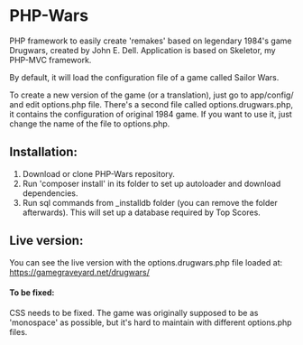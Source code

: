 # PHP-Wars

PHP framework to easily create 'remakes' based on legendary 1984's game Drugwars, created by John E. Dell. Application is based on Skeletor, my PHP-MVC framework.

By default, it will load the configuration file of a game called Sailor Wars.

To create a new version of the game (or a translation), just go to app/config/ and edit options.php file. There's a second file called options.drugwars.php, it contains the configuration of original 1984 game. If you want to use it, just change the name of the file to options.php.

## Installation:

1. Download or clone PHP-Wars repository.
2. Run 'composer install' in its folder to set up autoloader and download dependencies.
3. Run sql commands from _installdb folder (you can remove the folder afterwards). This will set up a database required by Top Scores.

## Live version:
You can see the live version with the options.drugwars.php file loaded at:
https://gamegraveyard.net/drugwars/

#### To be fixed:
CSS needs to be fixed. The game was originally supposed to be as 'monospace' as possible, but it's hard to maintain with different options.php files.
